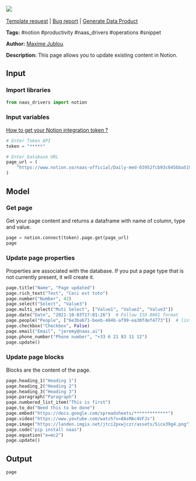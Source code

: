 <a href="https://app.naas.ai/user-redirect/naas/downloader?url=https://raw.githubusercontent.com/jupyter-naas/awesome-notebooks/master/Notion/Notion_Update_page.ipynb" target="_parent"><img src="https://naasai-public.s3.eu-west-3.amazonaws.com/open_in_naas.svg"/></a><br><br><a href="https://github.com/jupyter-naas/awesome-notebooks/issues/new?assignees=&labels=&template=template-request.md&title=Tool+-+Action+of+the+notebook+">Template request</a> | <a href="https://github.com/jupyter-naas/awesome-notebooks/issues/new?assignees=&labels=bug&template=bug_report.md&title=Notion+-+Update+page:+Error+short+description">Bug report</a> | <a href="https://app.naas.ai/user-redirect/naas/downloader?url=https://raw.githubusercontent.com/jupyter-naas/awesome-notebooks/master/Naas/Naas_Start_data_product.ipynb" target="_parent">Generate Data Product</a>

**Tags:** #notion #productivity #naas_drivers #operations #snippet

**Author:** [Maxime Jublou](https://www.linkedin.com/in/maximejublou)

**Description:** This page allows you to update existing content in Notion.

## Input

### Import libraries


```python
from naas_drivers import notion
```

### Input variables
<a href='https://docs.naas.ai/drivers/notion'>How to get your Notion integration token ?</a>


```python
# Enter Token API
token = "*****"

# Enter Database URL
page_url = (
    "https://www.notion.so/naas-official/Daily-med-03952fcb93c045bba519a7564a64045e"
)
```

## Model

### Get page
Get your page content and returns a dataframe with name of column, type and value.


```python
page = notion.connect(token).page.get(page_url)
page
```

### Update page properties 
Properties are associated with the database. If you put a page type that is not currently present, it will create it.


```python
page.title("Name", "Page updated")
page.rich_text("Text", "Ceci est toto")
page.number("Number", 42)
page.select("Select", "Value3")
page.multi_select("Muti Select", ["Value1", "Value2", "Value3"])
page.date("Date", "2021-10-03T17:01:26")  # Follow ISO 8601 format
page.people("People", ["6e3bab71-beeb-484b-af99-ea30fdef4773"])  # list of ID of users
page.checkbox("Checkbox", False)
page.email("Email", "jeremy@naas.ai")
page.phone_number("Phone number", "+33 6 21 83 11 12")
page.update()
```

### Update page blocks 
Blocks are the content of the page.


```python
page.heading_1("Heading 1")
page.heading_2("Heading 2")
page.heading_3("Heading 3")
page.paragraph("Paragraph")
page.numbered_list_item("This is first")
page.to_do("Need this to be done")
page.embed("https://docs.google.com/spreadsheets/*************")
page.video("https://www.youtube.com/watch?v=8AsMAc4VFJs")
page.image("https://landen.imgix.net/jtci2pxwjczr/assets/5ice39g4.png")
page.code("pip install naas")
page.equation("e=mc2")
page.update()
```

## Output


```python
page
```
